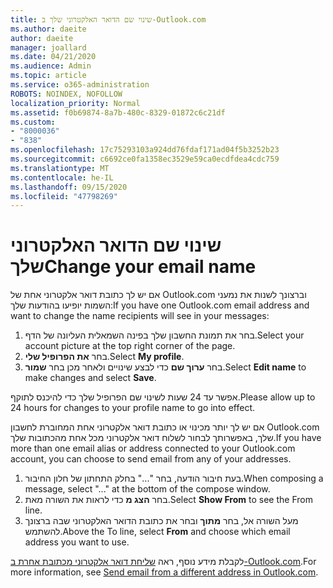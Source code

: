 ```yaml
---
title: שינוי שם הדואר האלקטרוני שלך ב-Outlook.com
ms.author: daeite
author: daeite
manager: joallard
ms.date: 04/21/2020
ms.audience: Admin
ms.topic: article
ms.service: o365-administration
ROBOTS: NOINDEX, NOFOLLOW
localization_priority: Normal
ms.assetid: f0b69874-8a7b-480c-8329-01872c6c21df
ms.custom:
- "8000036"
- "838"
ms.openlocfilehash: 17c75293103a924dd76fdaf171ad04f5b3252b23
ms.sourcegitcommit: c6692ce0fa1358ec3529e59ca0ecdfdea4cdc759
ms.translationtype: MT
ms.contentlocale: he-IL
ms.lasthandoff: 09/15/2020
ms.locfileid: "47798269"
---
```

# <a name="change-your-email-name"></a><span data-ttu-id="16022-102">שינוי שם הדואר האלקטרוני שלך</span><span class="sxs-lookup"><span data-stu-id="16022-102">Change your email name</span></span>

<span data-ttu-id="16022-103">אם יש לך כתובת דואר אלקטרוני אחת של Outlook.com וברצונך לשנות את נמעני השמות יופיעו בהודעות שלך:</span><span class="sxs-lookup"><span data-stu-id="16022-103">If you have one Outlook.com email address and want to change the name recipients will see in your messages:</span></span>
  
1. <span data-ttu-id="16022-104">בחר את תמונת החשבון שלך בפינה השמאלית העליונה של הדף.</span><span class="sxs-lookup"><span data-stu-id="16022-104">Select your account picture at the top right corner of the page.</span></span>
2. <span data-ttu-id="16022-105">בחר **את הפרופיל שלי**.</span><span class="sxs-lookup"><span data-stu-id="16022-105">Select **My profile**.</span></span>
3. <span data-ttu-id="16022-106">בחר **ערוך שם** כדי לבצע שינויים ולאחר מכן בחר **שמור**.</span><span class="sxs-lookup"><span data-stu-id="16022-106">Select **Edit name** to make changes and select **Save**.</span></span>

<span data-ttu-id="16022-107">אפשר עד 24 שעות לשינוי שם הפרופיל שלך כדי להיכנס לתוקף.</span><span class="sxs-lookup"><span data-stu-id="16022-107">Please allow up to 24 hours for changes to your profile name to go into effect.</span></span>
  
<span data-ttu-id="16022-108">אם יש לך יותר מכינוי או כתובת דואר אלקטרוני אחת המחוברת לחשבון Outlook.com שלך, באפשרותך לבחור לשלוח דואר אלקטרוני מכל אחת מהכתובות שלך.</span><span class="sxs-lookup"><span data-stu-id="16022-108">If you have more than one email alias or address connected to your Outlook.com account, you can choose to send email from any of your addresses.</span></span>
  
1. <span data-ttu-id="16022-109">בעת חיבור הודעה, בחר "..." בחלק התחתון של חלון החיבור.</span><span class="sxs-lookup"><span data-stu-id="16022-109">When composing a message, select "..." at the bottom of the compose window.</span></span>
1. <span data-ttu-id="16022-110">בחר **הצג מ** כדי לראות את השורה מאת.</span><span class="sxs-lookup"><span data-stu-id="16022-110">Select **Show From** to see the From line.</span></span>
1. <span data-ttu-id="16022-111">מעל השורה אל, בחר **מתוך** ובחר את כתובת הדואר האלקטרוני שבה ברצונך להשתמש.</span><span class="sxs-lookup"><span data-stu-id="16022-111">Above the To line, select **From** and choose which email address you want to use.</span></span>

<span data-ttu-id="16022-112">לקבלת מידע נוסף, ראה [שליחת דואר אלקטרוני מכתובת אחרת ב-Outlook.com](https://support.office.com/article/ccba89cb-141c-4a36-8c56-6d16a8556d2e?wt.mc_id=Office_Outlook_com_Alchemy).</span><span class="sxs-lookup"><span data-stu-id="16022-112">For more information, see [Send email from a different address in Outlook.com](https://support.office.com/article/ccba89cb-141c-4a36-8c56-6d16a8556d2e?wt.mc_id=Office_Outlook_com_Alchemy).</span></span>